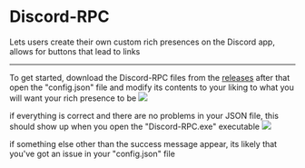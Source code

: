 # Discord-RPC
Lets users create their own custom rich presences on the Discord app, allows for buttons that lead to links
___
To get started, download the Discord-RPC files from the [releases](https://github.com/Ra-iners/Discord-RPC/releases/tag/1 "releases")
after that open the "config.json" file and modify its contents to your liking to what you will want your rich presence to be
![](https://owowhatsthis.xyz/i/Yiff_me_please~oy9pw.png)

if everything is correct and there are no problems in your JSON file, this should show up when you open the "Discord-RPC.exe" executable
![](https://owowhatsthis.xyz/i/Yiff_me_please~4q0x8.png)

if something else other than the success message appear, its likely that you've got an issue in your "config.json" file
